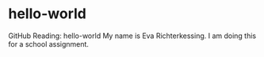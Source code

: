 # hello-world
GitHub Reading: hello-world
My name is Eva Richterkessing. I am doing this for a school assignment.
